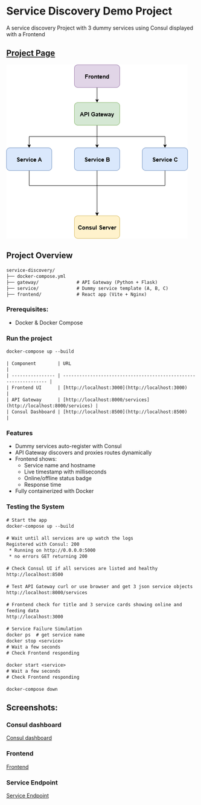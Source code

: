 # Service Discovery Demo Project
A service discovery Project with 3 dummy services using Consul displayed with a Frontend
## [Project Page](https://roadmap.sh/projects/service-discovery)
![Diagram](Diagram.drawio.png)
## Project Overview
```
service-discovery/
├── docker-compose.yml
├── gateway/              # API Gateway (Python + Flask)
├── service/              # Dummy service template (A, B, C)
├── frontend/             # React app (Vite + Nginx)
```
### Prerequisites:
- Docker & Docker Compose
### Run the project
```
docker-compose up --build

| Component        | URL                                                              |
| ---------------- | ---------------------------------------------------------------- |
| Frontend UI      | [http://localhost:3000](http://localhost:3000)                   |
| API Gateway      | [http://localhost:8000/services](http://localhost:8000/services) |
| Consul Dashboard | [http://localhost:8500](http://localhost:8500)                   |
```
### Features
- Dummy services auto-register with Consul
- API Gateway discovers and proxies routes dynamically
- Frontend shows:
    - Service name and hostname
    - Live timestamp with milliseconds
    - Online/offline status badge
    - Response time
- Fully containerized with Docker
### Testing the System
```
# Start the app
docker-compose up --build

# Wait until all services are up watch the logs
Registered with Consul: 200
 * Running on http://0.0.0.0:5000
 * no errors GET returning 200

# Check Consul UI if all services are listed and healthy
http://localhost:8500

# Test API Gateway curl or use browser and get 3 json service objects
http://localhost:8000/services

# Frontend check for title and 3 service cards showing online and feeding data
http://localhost:3000

# Service Failure Simulation
docker ps  # get service name
docker stop <service>
# Wait a few seconds
# Check Frontend responding

docker start <service>
# Wait a few seconds
# Check Frontend responding

docker-compose down
```
## Screenshots:
### Consul dashboard
[Consul dashboard](media/consul-nodes.png)
### Frontend
[Frontend](media/frontend.png)
### Service Endpoint
[Service Endpoint](media/service-endpoint.png)